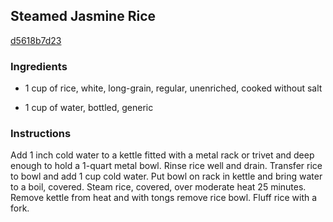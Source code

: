 ## Steamed Jasmine Rice

[d5618b7d23](http://www.epicurious.com/recipes/food/views/steamed-jasmine-rice-101788)

### Ingredients

 - 1 cup of rice, white, long-grain, regular, unenriched, cooked without salt

 - 1 cup of water, bottled, generic

### Instructions

Add 1 inch cold water to a kettle fitted with a metal rack or trivet and deep enough to hold a 1-quart metal bowl. Rinse rice well and drain. Transfer rice to bowl and add 1 cup cold water. Put bowl on rack in kettle and bring water to a boil, covered. Steam rice, covered, over moderate heat 25 minutes. Remove kettle from heat and with tongs remove rice bowl. Fluff rice with a fork.